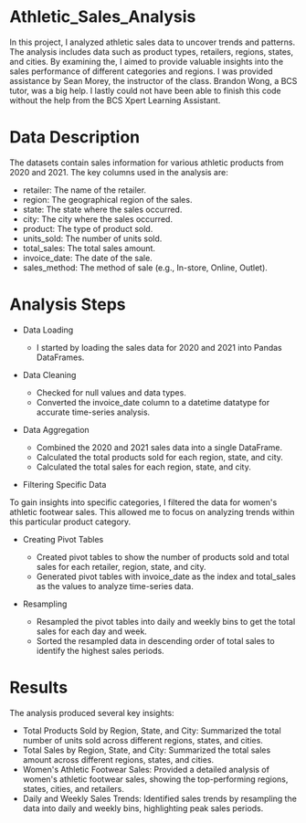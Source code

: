 # Athletic_Sales_Analysis

In this project, I analyzed athletic sales data to uncover trends and patterns. The analysis includes data such as product types, retailers, regions, states, and cities. By examining the, I aimed to provide valuable insights into the sales performance of different categories and regions. I was provided assistance by Sean Morey, the instructor of the class. Brandon Wong, a BCS tutor, was a big help. I lastly could not have been able to finish this code without the help from the BCS Xpert Learning Assistant.

# Data Description

The datasets contain sales information for various athletic products from 2020 and 2021. The key columns used in the analysis are:

* retailer: The name of the retailer.
* region: The geographical region of the sales.
* state: The state where the sales occurred.
* city: The city where the sales occurred.
* product: The type of product sold.
* units_sold: The number of units sold.
* total_sales: The total sales amount.
* invoice_date: The date of the sale.
* sales_method: The method of sale (e.g., In-store, Online, Outlet).

# Analysis Steps

* Data Loading
    - I started by loading the sales data for 2020 and 2021 into Pandas DataFrames.

* Data Cleaning
    - Checked for null values and data types.
    - Converted the invoice_date column to a datetime datatype for accurate time-series analysis.

* Data Aggregation
    - Combined the 2020 and 2021 sales data into a single DataFrame.
    - Calculated the total products sold for each region, state, and city.
    - Calculated the total sales for each region, state, and city.

* Filtering Specific Data

To gain insights into specific categories, I filtered the data for women's athletic footwear sales. This allowed me to focus on analyzing trends within this particular product category.

* Creating Pivot Tables
    - Created pivot tables to show the number of products sold and total sales for each retailer, region, state, and city.
    - Generated pivot tables with invoice_date as the index and total_sales as the values to analyze time-series data.

* Resampling
    - Resampled the pivot tables into daily and weekly bins to get the total sales for each day and week.
    - Sorted the resampled data in descending order of total sales to identify the highest sales periods.

# Results

The analysis produced several key insights:

* Total Products Sold by Region, State, and City: Summarized the total number of units sold across different regions, states, and cities.
* Total Sales by Region, State, and City: Summarized the total sales amount across different regions, states, and cities.
* Women's Athletic Footwear Sales: Provided a detailed analysis of women's athletic footwear sales, showing the top-performing regions, states, cities, and retailers.
* Daily and Weekly Sales Trends: Identified sales trends by resampling the data into daily and weekly bins, highlighting peak sales periods.